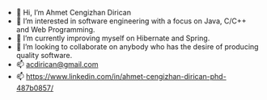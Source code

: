 - 👋 Hi, I’m Ahmet Cengizhan Dirican
- 👀 I’m interested in software engineering with a focus on Java, C/C++ and Web Programming.
- 🌱 I’m currently improving myself on Hibernate and Spring.
- 💞️ I’m looking to collaborate on anybody who has the desire of producing quality software. 
- 📫 acdirican@gmail.com
- 📫 https://www.linkedin.com/in/ahmet-cengizhan-dirican-phd-487b0857/

<!---
acdirican/acdirican is a ✨ special ✨ repository because its `README.md` (this file) appears on your GitHub profile.
You can click the Preview link to take a look at your changes.
--->
